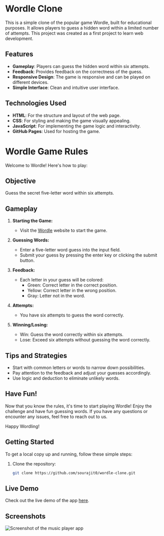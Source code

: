 # Wordle Clone

This is a simple clone of the popular game Wordle, built for educational purposes. It allows players to guess a hidden word within a limited number of attempts. This project was created as a first project to learn web development.

## Features

- **Gameplay**: Players can guess the hidden word within six attempts.
- **Feedback**: Provides feedback on the correctness of the guess.
- **Responsive Design**: The game is responsive and can be played on different devices.
- **Simple Interface**: Clean and intuitive user interface.

## Technologies Used

- **HTML**: For the structure and layout of the web page.
- **CSS**: For styling and making the game visually appealing.
- **JavaScript**: For implementing the game logic and interactivity.
- **GitHub Pages**: Used for hosting the game.
# Wordle Game Rules

Welcome to Wordle! Here's how to play:

## Objective

Guess the secret five-letter word within six attempts.

## Gameplay

1. **Starting the Game:**
    - Visit the [Wordle](https://sourajit0.github.io/wordle_clone/) website to start the game.
      
2. **Guessing Words:**
    - Enter a five-letter word guess into the input field.
    - Submit your guess by pressing the enter key or clicking the submit button.

3. **Feedback:**
    - Each letter in your guess will be colored:
        - Green: Correct letter in the correct position.
        - Yellow: Correct letter in the wrong position.
        - Gray: Letter not in the word.
        
4. **Attempts:**
    - You have six attempts to guess the word correctly.

5. **Winning/Losing:**
    - Win: Guess the word correctly within six attempts.
    - Lose: Exceed six attempts without guessing the word correctly.

## Tips and Strategies

- Start with common letters or words to narrow down possibilities.
- Pay attention to the feedback and adjust your guesses accordingly.
- Use logic and deduction to eliminate unlikely words.

## Have Fun!

Now that you know the rules, it's time to start playing Wordle! Enjoy the challenge and have fun guessing words. If you have any questions or encounter any issues, feel free to reach out to us.

Happy Wordling!

## Getting Started

To get a local copy up and running, follow these simple steps:

1. Clone the repository:
   ```sh
   git clone https://github.com/sourajit0/wordle-clone.git
## Live Demo

Check out the live demo of the app [here](https://sourajit0.github.io/wordle_clone/).

## Screenshots

![Screenshot of the music player app](Screenshot.png)
